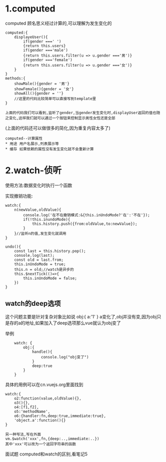 # 1.computed
computed 顾名思义经过计算的,可以理解为发生变化的
```
computed:{
    displayeUser(){
        if(gender ===' ')
        {return this.users}
        if(gender ==='male')
        {return this.users.filter(u => u.gender ==='男')}
        if(gender ==='female')
        {return this.users.filter(u => u.gender ==='女')}
    }
}
methods:{
    showMale(){gender = '男'}
    showFemale(){gender = '女'}
    showAll(){gender = ''}
    //这里的代码比较简单可以直接写到template里
}
```
    上面的代码我们可以看到,监听了gender,当gender发生变化时,displayUser返回的值也随之变化,这样我们就可以通过一个按钮来控制显示男性女性还是全部

(上面的代码还可以做很多的简化,因为重复内容太多了)

```
computed--计算属性
* 用途 用户名展示,列表展示等
* 缓存 如果依赖的属性没有发生变化就不会重新计算
```

# 2.watch-侦听
使用方法:数据变化时执行一个函数

实现撤销功能:
```
watch:{
    n(newValue,oldValue){
        console.log('在不在撤销模式:&{this.inUndoMode?'在':'不在'});
        if(!this.inundoMode){
            this.history.push({from:oldValue,to:newValue});
        }
    }//监听n的值,发生变化就调用
}

undo(){
    const last = this.history.pop();
    console.log(last);
    const old = last.from;
    this.inUndoMode = true;
    this.n = old;//watch是异步的
    this.$nextTick(()=>{
        this.inUndoMode = false;
    }) 
}

```

## watch的deep选项

这个问题主要是针对复杂对象比如说
obj:{
    a:'1'
}
a变化了,obj并没有变,因为obj只是存的a的地址,如果加入了deep选项那么vue就认为obj变了

举例
```
    watch: {
        obj:{
            handle(){
                console.log("obj变了")
            }
            deep:true
        }
    }
```

具体的用例可以在cn.vuejs.org里面找到
```
watch:{
    o2:function(value,oldValue){},
    o3(){},
    o4:[f1,f2],
    o5:'methodName',
    o6:{handler:fn,deep:true,immediate:true},
    'object.a':function(){}
}

另一种写法,写在外面
vm.$watch('xxx',fn,{deep:..,immediate:..})
其中'xxx'可以改为一个返回字符串的函数
```

面试题
computed和watch的区别,看笔记5
